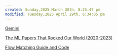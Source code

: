 ```yaml
---
created: Sunday,2025 March 30th, 8:25:47 pm
modified: Tuesday,2025 April 29th, 6:34:05 pm
---
```


[Gemini](https://gemini.google.com/app)

[The ML Papers That Rocked Our World (2020-2023)](https://www.reddit.com/r/MachineLearning/comments/16ij18f/d_the_ml_papers_that_rocked_our_world_20202023/)

[Flow Matching Guide and Code](https://arxiv.org/abs/2412.06264)


